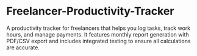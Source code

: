 # Freelancer-Productivity-Tracker
A productivity tracker for freelancers that helps you log tasks, track work hours, and manage payments. It features monthly report generation with PDF/CSV export and includes integrated testing to ensure all calculations are accurate.
